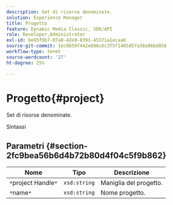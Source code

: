 ```yaml
---
description: Set di risorse denominate.
solution: Experience Manager
title: Progetto
feature: Dynamic Media Classic, SDK/API
role: Developer,Administrator
exl-id: be85f9b7-07a0-42e9-8391-45371a1ecaa6
source-git-commit: 1ec8b59f442eb96c6c3f5f1405d57a38a86bd056
workflow-type: tm+mt
source-wordcount: '27'
ht-degree: 25%

---
```


# Progetto{#project}

Set di risorse denominate.

Sintassi

## Parametri {#section-2fc9bea56b6d4b72b80d4f04c5f9b862}

| Nome | Tipo | Descrizione |
|---|---|---|
| `*`project Handle`*` | `xsd:string` | Maniglia del progetto. |
| `*`name`*` | `xsd:string` | Nome progetto. |
